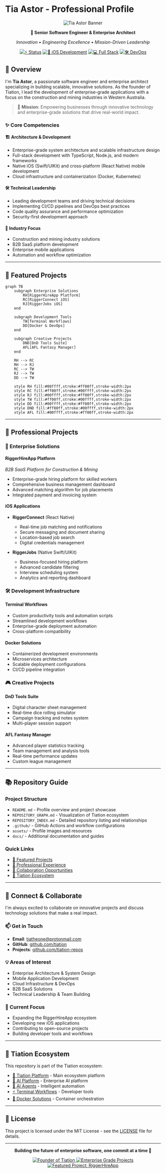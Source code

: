 # Tia Astor - Professional Profile

<div align="center">

![Tia Astor Banner](https://img.shields.io/badge/🔮_TIATION-Tia_Astor-00FFFF?style=for-the-badge&labelColor=0A0A0A&color=00FFFF)

**🌟 Senior Software Engineer & Enterprise Architect**

*Innovation • Engineering Excellence • Mission-Driven Leadership*

[![⚡ Status](https://img.shields.io/badge/⚡_Status-Available_for_Projects-FF00FF?style=flat-square&labelColor=0A0A0A&logo=github&logoColor=white)](https://github.com/tiation)
[![📱 iOS Development](https://img.shields.io/badge/📱_iOS-Swift_•_React_Native-00FFFF?style=flat-square&labelColor=0A0A0A&logo=apple&logoColor=white)](https://github.com/tiation)
[![💻 Full Stack](https://img.shields.io/badge/💻_Stack-TypeScript_•_Node-FF00FF?style=flat-square&labelColor=0A0A0A&logo=typescript&logoColor=white)](https://github.com/tiation)
[![🛠 DevOps](https://img.shields.io/badge/🛠_DevOps-Docker_•_K8s-00FFFF?style=flat-square&labelColor=0A0A0A&logo=docker&logoColor=white)](https://github.com/tiation)

</div>

## 🚀 Overview

I'm **Tia Astor**, a passionate software engineer and enterprise architect specializing in building scalable, innovative solutions. As the founder of Tiation, I lead the development of enterprise-grade applications with a focus on the construction and mining industries in Western Australia.

> 🎯 **Mission**: Empowering businesses through innovative technology and enterprise-grade solutions that drive real-world impact.

### ✨ Core Competencies

#### 🏗️ Architecture & Development
- Enterprise-grade system architecture and scalable infrastructure design
- Full-stack development with TypeScript, Node.js, and modern frameworks
- Native iOS (Swift/UIKit) and cross-platform (React Native) mobile development
- Cloud infrastructure and containerization (Docker, Kubernetes)

#### 🛠️ Technical Leadership
- Leading development teams and driving technical decisions
- Implementing CI/CD pipelines and DevOps best practices
- Code quality assurance and performance optimization
- Security-first development approach

#### 🎯 Industry Focus
- Construction and mining industry solutions
- B2B SaaS platform development
- Enterprise mobile applications
- Automation and workflow optimization

---

## 🌟 Featured Projects

```mermaid
graph TB
    subgraph Enterprise Solutions
        RH[RiggerHireApp Platform]   
        RC[RiggerConnect iOS]   
        RJ[RiggerJobs iOS]   
    end
    
    subgraph Development Tools
        TW[Terminal Workflows]
        DD[Docker & DevOps]
    end
    
    subgraph Creative Projects
        DND[DnD Tools Suite]
        AFL[AFL Fantasy Manager]
    end
    
    RH --> RC
    RH --> RJ
    RC --> TW
    RJ --> TW
    DD --> TW
    
    style RH fill:#00ffff,stroke:#ff00ff,stroke-width:2px
    style RC fill:#ff00ff,stroke:#00ffff,stroke-width:2px
    style RJ fill:#00ffff,stroke:#ff00ff,stroke-width:2px
    style TW fill:#ff00ff,stroke:#00ffff,stroke-width:2px
    style DD fill:#00ffff,stroke:#ff00ff,stroke-width:2px
    style DND fill:#ff00ff,stroke:#00ffff,stroke-width:2px
    style AFL fill:#00ffff,stroke:#ff00ff,stroke-width:2px
```

---

## 💼 Professional Projects

### 🏢 Enterprise Solutions

#### RiggerHireApp Platform
*B2B SaaS Platform for Construction & Mining*
- Enterprise-grade hiring platform for skilled workers
- Comprehensive business management dashboard
- Advanced matching algorithm for job placements
- Integrated payment and invoicing system

#### iOS Applications
- **RiggerConnect** (React Native)
  - Real-time job matching and notifications
  - Secure messaging and document sharing
  - Location-based job search
  - Digital credentials management

- **RiggerJobs** (Native Swift/UIKit)
  - Business-focused hiring platform
  - Advanced candidate filtering
  - Interview scheduling system
  - Analytics and reporting dashboard

### 🛠️ Development Infrastructure

#### Terminal Workflows
- Custom productivity tools and automation scripts
- Streamlined development workflows
- Enterprise-grade deployment automation
- Cross-platform compatibility

#### Docker Solutions
- Containerized development environments
- Microservices architecture
- Scalable deployment configurations
- CI/CD pipeline integration

### 🎮 Creative Projects

#### DnD Tools Suite
- Digital character sheet management
- Real-time dice rolling simulator
- Campaign tracking and notes system
- Multi-player session support

#### AFL Fantasy Manager
- Advanced player statistics tracking
- Team management and analysis tools
- Real-time performance updates
- Custom league management

---

## 📚 Repository Guide

### Project Structure
- `README.md` - Profile overview and project showcase
- `REPOSITORY_GRAPH.md` - Visualization of Tiation ecosystem
- `REPOSITORY_INDEX.md` - Detailed repository listing and relationships
- `.github/` - GitHub Actions and workflow configurations
- `assets/` - Profile images and resources
- `docs/` - Additional documentation and guides

### Quick Links
- [🌟 Featured Projects](https://github.com/tiation?tab=repositories)
- [💼 Professional Experience](#professional-projects)
- [🤝 Collaboration Opportunities](#connect--collaborate)
- [🔮 Tiation Ecosystem](#tiation-ecosystem)

---

## 🤝 Connect & Collaborate

I'm always excited to collaborate on innovative projects and discuss technology solutions that make a real impact.

### 📫 Get in Touch

- **Email**: [tiatheone@protonmail.com](mailto:tiatheone@protonmail.com)
- **GitHub**: [github.com/tiation](https://github.com/tiation)
- **Projects**: [github.com/tiation-repos](https://github.com/tiation-repos)

### 💡 Areas of Interest

- Enterprise Architecture & System Design
- Mobile Application Development
- Cloud Infrastructure & DevOps
- B2B SaaS Solutions
- Technical Leadership & Team Building

### 🌱 Current Focus

- Expanding the RiggerHireApp ecosystem
- Developing new iOS applications
- Contributing to open-source projects
- Building developer tools and workflows

---

## 🔮 Tiation Ecosystem

This repository is part of the Tiation ecosystem:

- [🌟 Tiation Platform](https://github.com/tiation/tiation) - Main ecosystem platform
- [🤖 AI Platform](https://github.com/tiation/tiation-ai-platform) - Enterprise AI platform
- [🤖 AI Agents](https://github.com/tiation/tiation-ai-agents) - Intelligent automation
- [⚡ Terminal Workflows](https://github.com/tiation/tiation-terminal-workflows) - Developer tools
- [🐳 Docker Solutions](https://github.com/tiation/tiation-docker-debian) - Container orchestration

---

## 📄 License

This project is licensed under the MIT License - see the [LICENSE](LICENSE) file for details.

---

<div align="center">
  <p>
    <strong>Building the future of enterprise software, one commit at a time 💫</strong>
  </p>
  <p>
    <a href="https://github.com/tiation">
      <img src="https://img.shields.io/badge/Founder-Tiation-cyan.svg" alt="Founder of Tiation">
    </a>
    <a href="https://github.com/tiation?tab=repositories">
      <img src="https://img.shields.io/badge/Projects-Enterprise_Grade-magenta.svg" alt="Enterprise Grade Projects">
    </a>
    <a href="https://github.com/tiation/RiggerHireApp">
      <img src="https://img.shields.io/badge/Featured-RiggerHireApp-cyan.svg" alt="Featured Project: RiggerHireApp">
    </a>
  </p>
</div>
